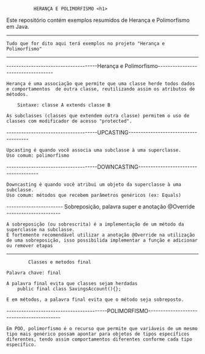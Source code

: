               HERANÇA E POLIMORFISMO <h1>

Este repositório contém exemplos resumidos de Herança e Polimorfismo em Java.


***********************************************************************************************

	Tudo que for dito aqui terá exemplos no projeto "Herança e Polimorfismo"

***********************************************************************************************
-------------------------------------Herança e Polimorfismo-----------------------------------

	Herança é uma associação que permite que uma classe herde todos dados e comportamentos  de outra classe, reutilizando assim os atributos de métodos.
	
		Sintaxe: classe A extends classe B
	
	As subclasses (classes que extendem outra classe) permitem o uso de classes com modificador de acesso "protected".
	
	
-------------------------------------UPCASTING-------------------------------------

	Upcasting é quando você associa uma subclasse à uma superclasse. 
	Uso comum: polimorfismo
-------------------------------------DOWNCASTING-------------------------------------

	Downcasting é quando você atribui um objeto da superclasse à uma subclasse. 	
	Uso comum: métodos que recebem parâmetros genéricos (ex: Equals)
	
	
----------------------- Sobreposição, palavra super e anotação @Override ----------------------

	A sobreposição (ou sobrescrita) é a implementação de um método da superclasse na subclasse.
	É fortemente recomendável utilizar a anotação @Override na utilização de uma sobreposição, isso possibilida implementar a função e adicionar ou remover etapas

-----------------------------------------------------------------------------------------------
			Classes e metodos final

	Palavra chave: final

	A palavra final evita que classes sejam herdadas
		public final class SavingsAccount(){};

	E em métodos, a palavra final evita que o método seja sobreposto.
	

-----------------------------------------POLIMORFISMO------------------------------------------



	Em POO, polimorfismo é o recurso que permite que variáveis de um mesmo tipo mais genérico possam apontar para objetos de tipos específicos diferentes, tendo assim comportamentos diferentes conforme cada tipo específico.


